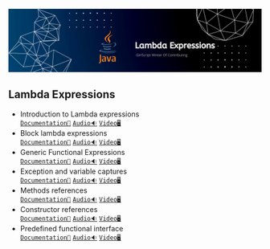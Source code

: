 ![Lambda Expression](../Assets/Lambda%20Expressions.png)

## Lambda Expressions

- Introduction to Lambda expressions<br>
  [`Documentation📃`]()
  [`Audio🔉`]()
  [`Video🖥️`]()
- Block lambda expressions<br>
  [`Documentation📃`]()
  [`Audio🔉`]()
  [`Video🖥️`]()
- Generic Functional Expressions<br>
  [`Documentation📃`]()
  [`Audio🔉`]()
  [`Video🖥️`]()
- Exception and variable captures<br>
  [`Documentation📃`]()
  [`Audio🔉`]()
  [`Video🖥️`]()
- Methods references<br>
  [`Documentation📃`]()
  [`Audio🔉`]()
  [`Video🖥️`]()
- Constructor references<br>
  [`Documentation📃`]()
  [`Audio🔉`]()
  [`Video🖥️`]()
- Predefined functional interface<br>
  [`Documentation📃`]()
  [`Audio🔉`]()
  [`Video🖥️`]()
